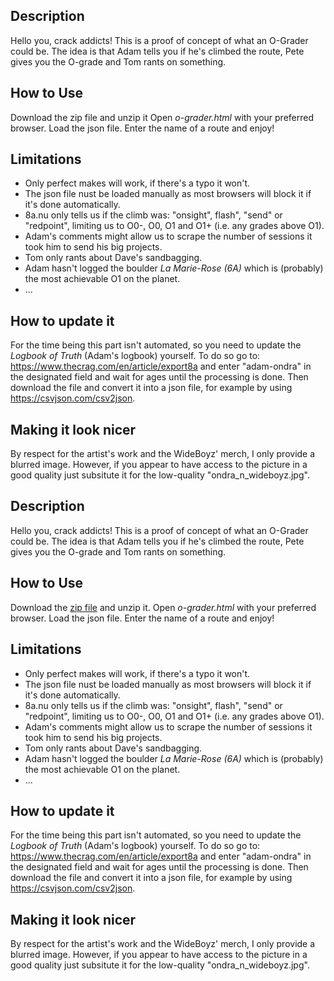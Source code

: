 ## Description
Hello you, crack addicts! This is a proof of concept of what an O-Grader could be. The idea is that Adam tells you if he's climbed the route, Pete gives you the O-grade and Tom rants on something.

## How to Use
Download the zip file and unzip it Open *o-grader.html* with your preferred browser. Load the json file. Enter the name of a route and enjoy!

## Limitations
- Only perfect makes will work, if there's a typo it won't.
- The json file nust be loaded manually as most browsers will block it if it's done automatically.
- 8a.nu only tells us if the climb was: "onsight", flash", "send" or "redpoint", limiting us to O0-, O0, O1 and O1+ (i.e. any grades above O1).
- Adam's comments might allow us to scrape the number of sessions it took him to send his big projects.
- Tom only rants about Dave's sandbagging.
- Adam hasn't logged the boulder *La Marie-Rose (6A)* which is (probably) the most achievable O1 on the planet.
- ...

## How to update it
For the time being this part isn't automated, so you need to update the *Logbook of Truth* (Adam's logbook) yourself. To do so go to: https://www.thecrag.com/en/article/export8a and enter "adam-ondra" in the designated field and wait for ages until the processing is done. Then download the file and convert it into a json file, for example by using https://csvjson.com/csv2json.

## Making it look nicer
By respect for the artist's work and the WideBoyz' merch, I only provide a blurred image. However, if you appear to have access to the picture in a good quality just subsitute it for the low-quality "ondra_n_wideboyz.jpg".
## Description
Hello you, crack addicts! This is a proof of concept of what an O-Grader could be. The idea is that Adam tells you if he's climbed the route, Pete gives you the O-grade and Tom rants on something.

## How to Use
Download the [zip file](https://github.com/climberscrack/The-O-Grader/archive/refs/heads/main.zip) and unzip it. Open *o-grader.html* with your preferred browser. Load the json file. Enter the name of a route and enjoy!

## Limitations
- Only perfect makes will work, if there's a typo it won't.
- The json file nust be loaded manually as most browsers will block it if it's done automatically.
- 8a.nu only tells us if the climb was: "onsight", flash", "send" or "redpoint", limiting us to O0-, O0, O1 and O1+ (i.e. any grades above O1).
- Adam's comments might allow us to scrape the number of sessions it took him to send his big projects.
- Tom only rants about Dave's sandbagging.
- Adam hasn't logged the boulder *La Marie-Rose (6A)* which is (probably) the most achievable O1 on the planet.
- ...

## How to update it
For the time being this part isn't automated, so you need to update the *Logbook of Truth* (Adam's logbook) yourself. To do so go to: https://www.thecrag.com/en/article/export8a and enter "adam-ondra" in the designated field and wait for ages until the processing is done. Then download the file and convert it into a json file, for example by using https://csvjson.com/csv2json.

## Making it look nicer
By respect for the artist's work and the WideBoyz' merch, I only provide a blurred image. However, if you appear to have access to the picture in a good quality just subsitute it for the low-quality "ondra_n_wideboyz.jpg".
